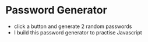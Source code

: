 # Password Generator 

- click a button and generate 2 random passwords
- I build this password generator to practise Javascript 